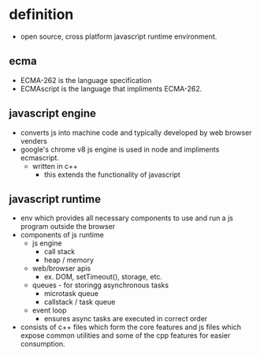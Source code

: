 # definition

- open source, cross platform javascript runtime environment.

## ecma

- ECMA-262 is the language specification
- ECMAscript is the language that impliments ECMA-262.

## javascript engine

- converts js into machine code and typically developed by web browser venders
- google's chrome v8 js engine is used in node and impliments ecmascript.
  - written in c++
    - this extends the functionality of javascript

## javascript runtime

- env which provides all necessary components to use and run a js program outside the browser
- components of js runtime
  - js engine
    - call stack
    - heap / memory
  - web/browser apis
    - ex. DOM, setTimeout(), storage, etc.
  - queues - for storingg asynchronous tasks
    - microtask queue
    - callstack / task queue
  - event loop
    - ensures async tasks are executed in correct order
- consists of c++ files which form the core features and js files which expose common utilities and some of the cpp features for easier consumption.
